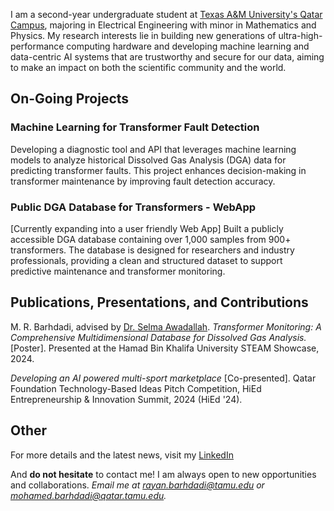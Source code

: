 I am a second-year undergraduate student at [Texas A&M University's Qatar Campus](https://www.qatar.tamu.edu/), majoring in Electrical Engineering with minor in Mathematics and Physics. My research interests lie in building new generations of ultra-high-performance computing hardware and developing machine learning and data-centric AI systems that are trustworthy and secure for our data, aiming to make an impact on both the scientific community and the world.

## On-Going Projects

### Machine Learning for Transformer Fault Detection
Developing a diagnostic tool and API that leverages machine learning models to analyze historical Dissolved Gas Analysis (DGA) data for predicting transformer faults. This project enhances decision-making in transformer maintenance by improving fault detection accuracy.

### Public DGA Database for Transformers - WebApp
[Currently expanding into a user friendly Web App] Built a publicly accessible DGA database containing over 1,000 samples from 900+ transformers. The database is designed for researchers and industry professionals, providing a clean and structured dataset to support predictive maintenance and transformer monitoring.

## Publications, Presentations, and Contributions
M. R. Barhdadi, advised by [Dr. Selma Awadallah](https://www.qatar.tamu.edu/academics/ecen/faculty-and-staff/dr.-selma-awadallah). *Transformer Monitoring: A Comprehensive Multidimensional Database for Dissolved Gas Analysis.* [Poster]. Presented at the Hamad Bin Khalifa University STEAM Showcase, 2024.

*Developing an AI powered multi-sport marketplace* [Co-presented]. Qatar Foundation Technology-Based Ideas Pitch Competition, HiEd Entrepreneurship \& Innovation Summit, 2024 (HiEd '24).

## Other
For more details and the latest news, visit my [LinkedIn](https://www.linkedin.com/in/rayanbarhdadi/) 

And __do not hesitate__ to contact me! I am always open to new opportunities and collaborations.
*Email me at [rayan.barhdadi@tamu.edu](mailto:rayan.barhdadi@tamu.edu) or [mohamed.barhdadi@qatar.tamu.edu](mailto:mohamed.barhdadi@qatar.tamu.edu).*


